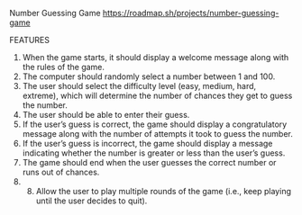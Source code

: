 Number Guessing Game
https://roadmap.sh/projects/number-guessing-game

FEATURES
1. When the game starts, it should display a welcome message along with the rules of the game.
2. The computer should randomly select a number between 1 and 100.
3. The user should select the difficulty level (easy, medium, hard, extreme), which will determine the number of chances they get to guess the number.
4. The user should be able to enter their guess.
5. If the user’s guess is correct, the game should display a congratulatory message along with the number of attempts it took to guess the number.
6. If the user’s guess is incorrect, the game should display a message indicating whether the number is greater or less than the user’s guess.
7. The game should end when the user guesses the correct number or runs out of chances.
8. 8. Allow the user to play multiple rounds of the game (i.e., keep playing until the user decides to quit). 
